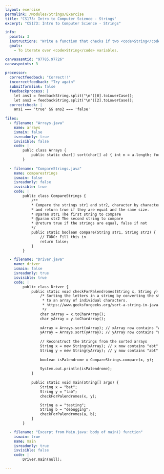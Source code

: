 ```yaml
---
layout: exercise
permalink: /Modules/Strings/Exercise
title: "CS173: Intro to Computer Science - Strings"
excerpt: "CS173: Intro to Computer Science - Strings"

info:
  points: 3
  instructions: "Write a function that checks if two <code>String</code>s are equal, by checking them character by character.  Use this comparison function to determine if two <code>String</code>s are palendromes of each other.  Two <code>String</code>s are palnendromes if their sorted characters are equal to one another."
  goals:
    - To iterate over <code>String</code> variables.

canvasasmtid: "97785,97726"    
canvaspoints: 3
    
processor:  
  correctfeedback: "Correct!!" 
  incorrectfeedback: "Try again"
  submitformlink: false
  feedbackprocess: | 
    let ans1 = feedbackString.split("\n")[0].toLowerCase();
    let ans2 = feedbackString.split("\n")[2].toLowerCase();
  correctcheck: |
    ans1 === 'true' && ans2 === 'false'
 
files:
  - filename: "Arrays.java"
    name: arrays
    ismain: false
    isreadonly: true
    isvisible: false
    code: |
        publc class Arrays {
            public static char[] sort(char[] a) { int n = a.length; for (int i = 1; i < n; ++i) { int k = a[i]; int j = i - 1; while (j >= 0 && a[j] > k) { a[j + 1] = a[j]; j = j - 1; } a[j + 1] = k; } return a; }
        }
    
  - filename: "CompareStrings.java"
    name: comparestrings
    ismain: false
    isreadonly: false
    isvisible: true
    code: |
        public class CompareStrings {
            /**
            * Compare the strings str1 and str2, character by character, 
            * and return true if they are equal and the same size.
            * @param str1 The first string to compare
            * @param str2 The second string to compare
            * @return true if the strings are equal, false if not
            */        
            public static boolean compare(String str1, String str2) {
                // TODO: Fill this in
                return false;
            }
        }

  - filename: "Driver.java"
    name: driver
    ismain: false
    isreadonly: true
    isvisible: true
    code: | 
        public class Driver {
            public static void checkForPalendromes(String x, String y) {
                /* Sorting the letters in a string by converting the string 
                 * to an array of individual characters.
                 * https://www.geeksforgeeks.org/sort-a-string-in-java-2-different-ways/
                 */
                char xArray = x.toCharArray();
                char yArray = y.toCharArray();
                
                xArray = Arrays.sort(xArray); // xArray now contains "abt"
                yArray = Arrays.sort(yArray); // yArray now contains "abt"
                
                // Reconstruct the Strings from the sorted arrays
                String x = new String(xArray); // x now contains "abt"
                String y = new String(yArray); // y now contains "abt"
                
                boolean isPalendrome = CompareStrings.compare(x, y);
                
                System.out.println(isPalendrome);
            }
                
            public static void main(String[] args) {
                String x = "bat";
                String y = "tab";
                checkForPalendromes(x, y);

                String a = "testing";
                String b = "debugging";
                checkForPalendromes(a, b);
            }
        }

  - filename: "Excerpt from Main.java: body of main() function"
    ismain: true
    name: main
    isreadonly: true
    isvisible: false
    code: |
        Driver.main(null);
        
---
```


